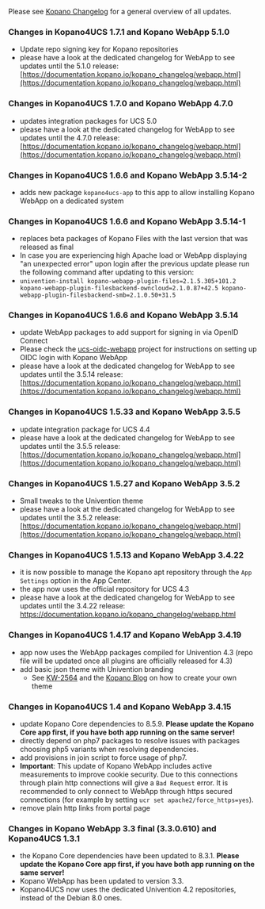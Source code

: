 Please see [Kopano Changelog](https://documentation.kopano.io/kopano_changelog/) for a general overview of all updates.

### Changes in Kopano4UCS 1.7.1 and Kopano WebApp 5.1.0

* Update repo signing key for Kopano repositories
* please have a look at the dedicated changelog for WebApp to see updates until the 5.1.0 release: [https://documentation.kopano.io/kopano_changelog/webapp.html](https://documentation.kopano.io/kopano_changelog/webapp.html)
### Changes in Kopano4UCS 1.7.0 and Kopano WebApp 4.7.0

* updates integration packages for UCS 5.0
* please have a look at the dedicated changelog for WebApp to see updates until the 4.7.0 release: [https://documentation.kopano.io/kopano_changelog/webapp.html](https://documentation.kopano.io/kopano_changelog/webapp.html)

### Changes in Kopano4UCS 1.6.6 and Kopano WebApp 3.5.14-2

* adds new package `kopano4ucs-app` to this app to allow installing Kopano WebApp on a dedicated system

### Changes in Kopano4UCS 1.6.6 and Kopano WebApp 3.5.14-1

* replaces beta packages of Kopano Files with the last version that was released as final
* In case you are experiencing high Apache load or WebApp displaying "an unexpected error" upon login after the previous update please run the following command after updating to this version:
* ``univention-install kopano-webapp-plugin-files=2.1.5.305+101.2 kopano-webapp-plugin-filesbackend-owncloud=2.1.0.87+42.5 kopano-webapp-plugin-filesbackend-smb=2.1.0.50+31.5``

### Changes in Kopano4UCS 1.6.6 and Kopano WebApp 3.5.14

* update WebApp packages to add support for signing in via OpenID Connect
* Please check the [ucs-oidc-webapp](https://github.com/Kopano-dev/ucs-oidc-webapp) project for instructions on setting up OIDC login with Kopano WebApp
* please have a look at the dedicated changelog for WebApp to see updates until the 3.5.14 release: [https://documentation.kopano.io/kopano_changelog/webapp.html](https://documentation.kopano.io/kopano_changelog/webapp.html)

### Changes in Kopano4UCS 1.5.33 and Kopano WebApp 3.5.5

* update integration package for UCS 4.4
* please have a look at the dedicated changelog for WebApp to see updates until the 3.5.5 release: [https://documentation.kopano.io/kopano_changelog/webapp.html](https://documentation.kopano.io/kopano_changelog/webapp.html)

### Changes in Kopano4UCS 1.5.27 and Kopano WebApp 3.5.2

* Small tweaks to the Univention theme
* please have a look at the dedicated changelog for WebApp to see updates until the 3.5.2 release: [https://documentation.kopano.io/kopano_changelog/webapp.html](https://documentation.kopano.io/kopano_changelog/webapp.html)

### Changes in Kopano4UCS 1.5.13 and Kopano WebApp 3.4.22

* it is now possible to manage the Kopano apt repository through the `App Settings` option in the App Center.
* the app now uses the official repository for UCS 4.3
* please have a look at the dedicated changelog for WebApp to see updates until the 3.4.22 release: https://documentation.kopano.io/kopano_changelog/webapp.html

### Changes in Kopano4UCS 1.4.17 and Kopano WebApp 3.4.19

* app now uses the WebApp packages compiled for Univention 4.3 (repo file will be updated once all plugins are officially released for 4.3)
* add basic json theme with Univention branding
    * See [KW-2564](https://jira.kopano.io/browse/KW-2564) and the [Kopano Blog](https://kopano.com/blog/new-json-themes-in-kopano-webapp/) on how to create your own theme

### Changes in Kopano4UCS 1.4 and Kopano WebApp 3.4.15

* update Kopano Core dependencies to 8.5.9. **Please update the Kopano Core app first, if you have both app running on the same server!**
* directly depend on php7 packages to resolve issues with packages choosing php5 variants when resolving dependencies.
* add provisions in join script to force usage of php7.
* **Important**: This update of Kopano WebApp includes active measurements to improve cookie security. Due to this connections through plain http connections will give a `Bad Request` error. It is recommended to only connect to WebApp through https secured connections (for example by setting `ucr set apache2/force_https=yes`).
* remove plain http links from portal page

### Changes in Kopano WebApp 3.3 final (3.3.0.610) and Kopano4UCS 1.3.1  

*   the Kopano Core dependencies have been updated to 8.3.1. **Please update the Kopano Core app first, if you have both app running on the same server!**
*   Kopano WebApp has been updated to version 3.3.
*   Kopano4UCS now uses the dedicated Univention 4.2 repositories, instead of the Debian 8.0 ones.
